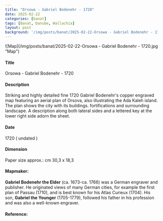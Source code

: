 ```yaml
---
title: "Orsowa - Gabriel Bodenehr - 1720"
date: 2025-02-22
categories: [banat]
tags: [Banat, Danube, Wallachia]
layout: post
background: '/img/posts/banat/2025-02-22-Orsowa - Gabriel Bodenehr - 1720.jpg'
---
```

![Map](/img/posts/banat/2025-02-22-Orsowa - Gabriel Bodenehr - 1720.jpg "Map")
#### Title ####
Orsowa - Gabriel Bodenehr - 1720

#### Description ####
Striking and highly detailed fine 1720 Gabriel Bodenehr's copper engraved map featuring an aerial plan of Orsova, also illustrating the Ada Kaleh island. 
The plan shows the city with its buildings. fortifications and surrounding landscape. A description along both lateral sides and a lettered key at the lower right side adorn the sheet.

#### Date ####
1720 ( undated )

#### Dimension ####
Paper size approx.: cm 30,3 x 18,3

#### Mapmaker: ####
**Gabriel Bodenehr the Elder** (ca. 1673-ca. 1766) was a German engraver and publisher. He originated views of many German cities, for example the first plan of Passau (1710), and is best known for his Atlas Curieux (1704). 
His son, **Gabriel the Younger** (1705-1779), followed his father in his profession and was also a well-known engraver.

#### Reference: ####
